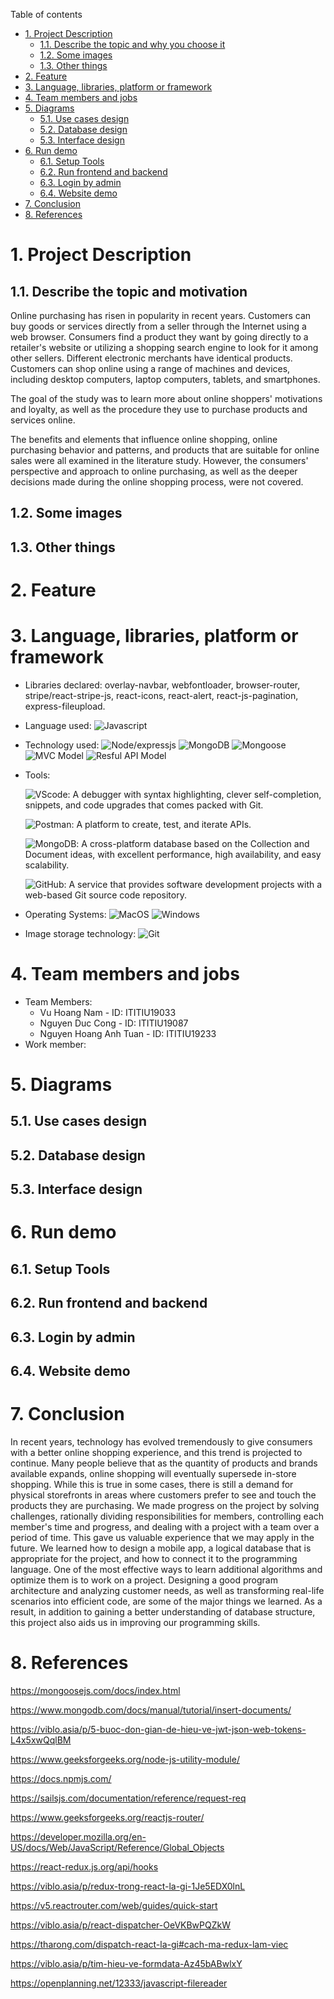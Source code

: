 Table of contents

- [1. Project Description](#1-project-description)
  - [1.1. Describe the topic and why you choose it](#11-describe-the-topic-and-why-you-choose-it)
  - [1.2. Some images](#12-some-images)
  - [1.3. Other things](#13-other-things)
- [2. Feature](#2-feature)
- [3. Language, libraries, platform or framework](#3-language-libraries-platform-or-framework)
- [4. Team members and jobs](#4-team-members-and-jobs)
- [5. Diagrams](#5-diagrams)
  - [5.1. Use cases design](#51-use-cases-design)
  - [5.2. Database design](#52-database-design)
  - [5.3. Interface design](#53-interface-design)
- [6. Run demo](#6-run-demo)
  - [6.1. Setup Tools](#61-setup-tools)
  - [6.2. Run frontend and backend](#62-run-frontend-and-backend)
  - [6.3. Login by admin](#63-login-by-admin)
  - [6.4. Website demo](#64-website-demo)
- [7. Conclusion](#7-conclusion)
- [8. References](#8-references)
# 1. Project Description

## 1.1. Describe the topic and motivation

Online purchasing has risen in popularity in recent years. Customers can buy goods or services directly from a seller through the Internet using a web browser. Consumers find a product they want by going directly to a retailer's website or utilizing a shopping search engine to look for it among other sellers. Different electronic merchants have identical products. Customers can shop online using a range of machines and devices, including desktop computers, laptop computers, tablets, and smartphones.

The goal of the study was to learn more about online shoppers' motivations and loyalty, as well as the procedure they use to purchase products and services online.

The benefits and elements that influence online shopping, online purchasing behavior and patterns, and products that are suitable for online sales were all examined in the literature study. However, the consumers' perspective and approach to online purchasing, as well as the deeper decisions made during the online shopping process, were not covered.
## 1.2. Some images 

## 1.3. Other things
# 2. Feature
# 3. Language, libraries, platform or framework
- Libraries declared:
  overlay-navbar,
  webfontloader,
  browser-router,
  stripe/react-stripe-js,
  react-icons,
  react-alert,
  react-js-pagination,
  express-fileupload.

- Language used:
  ![Javascript](https://img.shields.io/badge/JavaScript-F7DF1E.svg?style=flat-square&logo=javascript&logoColor=white)

- Technology used: 
  ![Node/expressjs](https://img.shields.io/badge/Node/expressjs-43853D.svg?style=flat-square&logo=node.js&logoColor=white)
  ![MongoDB](https://img.shields.io/badge/MongoDB-4ea94b.svg?style=flat-square&logo=MongoDB&logoColor=white&color=red)
  ![Mongoose](https://img.shields.io/badge/Mongoose-4ea94b.svg?style=flat-square&logo=&logoColor=white&color=yellow)
  ![MVC Model](https://img.shields.io/badge/MVC%20Model-4ea94b.svg?style=flat-square&logo=&logoColor=white&color=blueviolet)
  ![Resful API Model](https://img.shields.io/badge/Resful%20API%20Model-4ea94b.svg?style=flat-square&logo=&logoColor=white&color=orange)
- Tools: 

  ![VScode](https://img.shields.io/badge/VScode-43853D.svg?style=flat-square&logo=VisualStudioCode&logoColor=white&color=blue): A debugger with syntax highlighting, clever self-completion, snippets, and code upgrades that comes packed with Git.
  
  ![Postman](https://img.shields.io/badge/Postman-43853D.svg?style=flat-square&logo=Postman&logoColor=white): A platform to create, test, and iterate APIs.
  
  ![MongoDB](https://img.shields.io/badge/MongoDB-4ea94b.svg?style=flat-square&logo=MongoDB&logoColor=white&color=red): A cross-platform database based on the Collection and Document ideas, with excellent performance, high availability, and easy scalability.
  
  ![GitHub](https://img.shields.io/badge/Github-800080.svg?&style=flat-square&logo=github&logoColor=white): A service that provides software development projects with a web-based Git source code repository.
  
- Operating Systems:
  ![MacOS](https://img.shields.io/badge/MacOS-430098?style=flat-square&logo=macOS&logoColor=white)
  ![Windows](https://img.shields.io/badge/Windows-0078D6?style=flat-square&logo=windows&logoColor=white)
- Image storage technology: 
  ![Git](https://img.shields.io/badge/Cloudinary-%23F05033.svg?style=flat-square&logo=Cloudways&logoColor=white) 
   
 
# 4. Team members and jobs
- Team Members:
  - Vu Hoang Nam - ID: ITITIU19033
  - Nguyen Duc Cong - ID: ITITIU19087   
  - Nguyen Hoang Anh Tuan - ID: ITITIU19233
- Work member:  

# 5. Diagrams

## 5.1. Use cases design

## 5.2. Database design

## 5.3. Interface design

# 6. Run demo

## 6.1. Setup Tools

## 6.2. Run frontend and backend

## 6.3. Login by admin

## 6.4. Website demo

# 7. Conclusion
In recent years, technology has evolved tremendously to give consumers with a better online shopping experience, and this trend is projected to continue. Many people believe that as the quantity of products and brands available expands, online shopping will eventually supersede in-store shopping. While this is true in some cases, there is still a demand for physical storefronts in areas where customers prefer to see and touch the products they are purchasing.
We made progress on the project by solving challenges, rationally dividing responsibilities for members, controlling each member's time and progress, and dealing with a project with a team over a period of time. This gave us valuable experience that we may apply in the future. We learned how to design a mobile app, a logical database that is appropriate for the project, and how to connect it to the programming language. One of the most effective ways to learn additional algorithms and optimize them is to work on a project.
Designing a good program architecture and analyzing customer needs, as well as transforming real-life scenarios into efficient code, are some of the major things we learned.
As a result, in addition to gaining a better understanding of database structure, this project also aids us in improving our programming skills.
# 8. References

https://mongoosejs.com/docs/index.html

https://www.mongodb.com/docs/manual/tutorial/insert-documents/

https://viblo.asia/p/5-buoc-don-gian-de-hieu-ve-jwt-json-web-tokens-L4x5xwQqlBM

https://www.geeksforgeeks.org/node-js-utility-module/

https://docs.npmjs.com/

https://sailsjs.com/documentation/reference/request-req

https://www.geeksforgeeks.org/reactjs-router/

https://developer.mozilla.org/en-US/docs/Web/JavaScript/Reference/Global_Objects

https://react-redux.js.org/api/hooks

https://viblo.asia/p/redux-trong-react-la-gi-1Je5EDX0lnL

https://v5.reactrouter.com/web/guides/quick-start

https://viblo.asia/p/react-dispatcher-OeVKBwPQZkW

https://tharong.com/dispatch-react-la-gi#cach-ma-redux-lam-viec

https://viblo.asia/p/tim-hieu-ve-formdata-Az45bABwlxY

https://openplanning.net/12333/javascript-filereader
